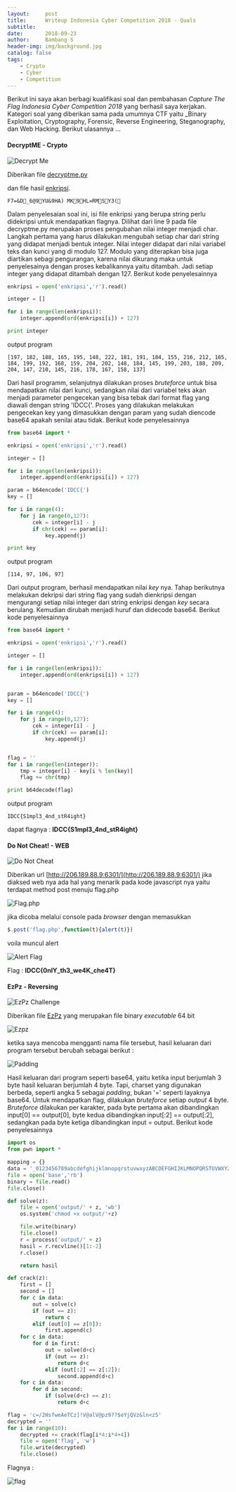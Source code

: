 ```yaml
---
layout:     post
title:      Writeup Indonesia Cyber Competition 2018 - Quals
subtitle:   
date:       2018-09-23
author:     Bambang S
header-img: img/background.jpg
catalog: false
tags:
    - Crypto
    - Cyber
    - Competition
---
```


Berikut ini saya akan berbagi kualifikasi soal dan pembahasan _Capture The Flag Indonesia Cyber Competition 2018_ yang berhasil saya kerjakan. Kategori soal yang diberikan sama pada umumnya CTF yaitu _Binary Exploitation, Cryptography, Forensic, Reverse Engineering, Steganography, dan Web Hacking. Berikut ulasannya ...

#### DecryptME - Crypto

![Decrypt Me](https://bamsarts.github.io/img/decryptme.png)

Diberikan file [decryptme.py](https://github.com/bamsarts/Writeup-IDCC/blob/master/DecryptMe/decryptme.py)

<script src="https://gist.github.com/bamsarts/b0d48959196cf4a0924ba6d61b08c56a.js"></script>

dan file hasil [enkripsi](https://github.com/bamsarts/Writeup-IDCC/blob/master/DecryptMe/enkripsi).

```
F7=&D_6@9YU&9HA) MK9HL=RMSY3(
```

Dalam penyelesaian soal ini, isi file enkripsi yang berupa string perlu didekripsi untuk mendapatkan flagnya. Dilihat dari line 9 pada file decryptme.py merupakan proses pengubahan nilai integer menjadi char. Langkah pertama yang harus dilakukan mengubah setiap char dari string yang didapat menjadi bentuk integer. Nilai integer didapat dari nilai variabel teks dan kunci yang di modulo 127. 
Modulo yang diterapkan bisa juga diartikan sebagi pengurangan, karena nilai dikurang maka untuk penyelesainya dengan proses kebalikannya yaitu ditambah. Jadi setiap integer yang didapat ditambah dengan 127. Berikut kode penyelesainnya

```python
enkripsi = open('enkripsi','r').read()

integer = []

for i in range(len(enkripsi)):
	integer.append(ord(enkripsi[i]) + 127)

print integer
```

output program

```
[197, 182, 188, 165, 195, 148, 222, 181, 191, 184, 155, 216, 212, 165, 184, 199, 192, 168, 159, 204, 202, 148, 184, 145, 199, 203, 188, 209, 204, 147, 210, 145, 216, 178, 167, 158, 137]
```

Dari hasil programm, selanjutnya dilakukan proses _bruteforce_ untuk bisa mendapatkan nilai dari kunci, sedangkan nilai dari variabel teks akan menjadi parameter pengecekan yang bisa tebak dari format flag yang diawali dengan string 'IDCC{'. Proses yang dilakukan melakukan pengecekan key yang dimasukkan dengan param yang sudah diencode base64 apakah senilai atau tidak. Berikut kode penyelesainnya

```python
from base64 import *

enkripsi = open('enkripsi','r').read()

integer = []

for i in range(len(enkripsi)):
	integer.append(ord(enkripsi[i]) + 127)

param = b64encode('IDCC{')
key = []

for i in range(4):
	for j in range(0,127):
		cek = integer[i] - j
		if chr(cek) == param[i]:
			key.append(j)

print key

```

output program

```
[114, 97, 106, 97]
```

Dari output program, berhasil mendapatkan nilai _key_ nya. Tahap berikutnya melakukan dekripsi dari string flag yang sudah dienkripsi dengan mengurangi setiap nilai integer dari string enkripsi dengan _key_ secara berulang. Kemudian dirubah menjadi huruf dan didecode base64. Berikut kode penyelesainnya 

```python
from base64 import *

enkripsi = open('enkripsi','r').read()

integer = []

for i in range(len(enkripsi)):
	integer.append(ord(enkripsi[i]) + 127)


param = b64encode('IDCC{')
key = []

for i in range(4):
	for j in range(0,127):
		cek = integer[i] - j
		if chr(cek) == param[i]:
			key.append(j)


flag = ''
for i in range(len(integer)):
	tmp = integer[i] - key[i % len(key)]
	flag += chr(tmp)

print b64decode(flag)
```

output program

```
IDCC{S1mpl3_4nd_stR4ight}
```

dapat flagnya : **IDCC{S1mpl3_4nd_stR4ight}**

#### Do Not Cheat! - WEB

![Do Not Cheat](https://bamsarts.github.io/img/donotcheat.png)

Diberikan url [http://206.189.88.9:6301/](http://206.189.88.9:6301/) jika diaksed web nya ada hal yang menarik pada kode javascript nya yaitu terdapat method post menuju flag.php 

![Flag.php](https://bamsarts.github.io/img/flag.php.png)

jika dicoba melalui console pada _browser_ dengan memasukkan 

```javascript
$.post('flag.php',function(t){alert(t)})
```

voila muncul alert

![Alert Flag](https://bamsarts.github.io/img/alertFlag.png)

Flag : **IDCC{0nlY_th3_we4K_che4T}**

#### EzPz - Reversing

![EzPz Challenge](https://bamsarts.github.io/img/EzPz-challenge.png)

Diberikan file [EzPz](https://github.com/bamsarts/Writeup-IDCC/blob/master/Ezpz/EzPz) yang merupakan file binary _executable_ 64 bit

![Ezpz](https://bamsarts.github.io/img/EzPz.png)

ketika saya mencoba mengganti nama file tersebut, hasil keluaran dari program tersebut berubah sebagai berikut :

![Padding](https://bamsarts.github.io/img/padding.png)

Hasil keluaran dari program seperti base64, yaitu ketika input berjumlah 3 byte hasil keluaran berjumlah 4 byte. Tapi, charset yang digunakan berbeda, seperti angka 5 sebagai _padding_, bukan '=' seperti layaknya base64. Untuk mendapatkan flag, dilakukan _bruteforce_ setiap _output_ 4 byte. _Bruteforce_ dilakukan per karakter, pada byte pertama akan dibandingkan input[0] == output[0], byte kedua dibandingkan input[:2] == output[:2], sedangkan pada byte ketiga dibandingkan input = output. Berikut kode penyelesainnya

```python
import os
from pwn import *

mapping = {}
data = '_0123456789abcdefghijklmnopqrstuvwxyzABCDEFGHIJKLMNOPQRSTUVWXYZ{}'
file = open('base','rb')
binary = file.read()
file.close()

def solve(z):
    file = open('output/' + z, 'wb')
    os.system('chmod +x output/'+z)

    file.write(binary)
    file.close()
    r = process('output/' + z)
    hasil = r.recvline()[1:-2]
    r.close()

    return hasil

def crack(z):
    first = []
    second = []
    for c in data:
        out = solve(c)
        if (out == z):
            return c
        elif (out[0] == z[0]):
            first.append(c)
    for c in data:
        for d in first:
            out = solve(d+c)
            if (out == z):
                return d+c
            elif (out[:2] == z[:2]):
                second.append(d+c)
    for c in data:
        for d in second:
            if (solve(d+c) == z):
                return d+c

flag = 'c=/2HsfweAeTCz]!V@alV@pz9??$eYjQVz&ln<z5'
decrypted = ''
for i in range(10):
    decrypted += crack(flag[i*4:i*4+4])
    file = open('flag', 'w')
    file.write(decrypted)
    file.close()

```

Flagnya : 

![flag](https://bamsarts.github.io/img/flag-ezpz.png)










